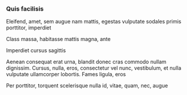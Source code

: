 ### Quis facilisis

Eleifend, amet, sem augue nam mattis, egestas vulputate sodales primis porttitor, imperdiet

Class massa, habitasse mattis magna, ante

Imperdiet cursus sagittis

Aenean consequat erat urna, blandit donec cras commodo nullam dignissim. Cursus, nulla, eros, consectetur vel nunc, vestibulum, et nulla vulputate ullamcorper lobortis. Fames ligula, eros

Per porttitor, torquent scelerisque nulla id, vitae, quam, nec, augue


